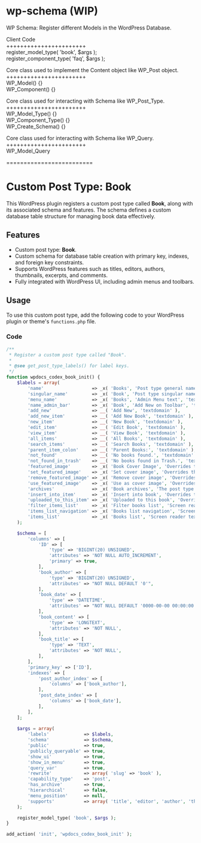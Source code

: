 # wp-schema (WIP)
WP Schema: Register different Models in the WordPress Database. 

Client Code\
+++++++++++++++++++++++\
register_model_type( 'book', $args );\
register_component_type( 'faq', $args );

Core class used to implement the Content object like WP_Post object.\
+++++++++++++++++++++++\
WP_Model() {}\
WP_Component() {}

Core class used for interacting with Schema like WP_Post_Type.\
+++++++++++++++++++++++\
WP_Model_Type() {}\
WP_Component_Type() {}\
WP_Create_Schema() {}

Core class used for interacting with Schema like WP_Query.\
+++++++++++++++++++++++\
WP_Model_Query

=========================
# Custom Post Type: Book

This WordPress plugin registers a custom post type called **Book**, along with its associated schema and features. The schema defines a custom database table structure for managing book data effectively.

## Features

- Custom post type: **Book**.
- Custom schema for database table creation with primary key, indexes, and foreign key constraints.
- Supports WordPress features such as titles, editors, authors, thumbnails, excerpts, and comments.
- Fully integrated with WordPress UI, including admin menus and toolbars.

## Usage

To use this custom post type, add the following code to your WordPress plugin or theme's `functions.php` file.

### Code

```php
/**
 * Register a custom post type called "Book".
 *
 * @see get_post_type_labels() for label keys.
 */
function wpdocs_codex_book_init() {
    $labels = array(
        'name'                  => _x( 'Books', 'Post type general name', 'textdomain' ),
        'singular_name'         => _x( 'Book', 'Post type singular name', 'textdomain' ),
        'menu_name'             => _x( 'Books', 'Admin Menu text', 'textdomain' ),
        'name_admin_bar'        => _x( 'Book', 'Add New on Toolbar', 'textdomain' ),
        'add_new'               => __( 'Add New', 'textdomain' ),
        'add_new_item'          => __( 'Add New Book', 'textdomain' ),
        'new_item'              => __( 'New Book', 'textdomain' ),
        'edit_item'             => __( 'Edit Book', 'textdomain' ),
        'view_item'             => __( 'View Book', 'textdomain' ),
        'all_items'             => __( 'All Books', 'textdomain' ),
        'search_items'          => __( 'Search Books', 'textdomain' ),
        'parent_item_colon'     => __( 'Parent Books:', 'textdomain' ),
        'not_found'             => __( 'No books found.', 'textdomain' ),
        'not_found_in_trash'    => __( 'No books found in Trash.', 'textdomain' ),
        'featured_image'        => _x( 'Book Cover Image', 'Overrides the “Featured Image” phrase', 'textdomain' ),
        'set_featured_image'    => _x( 'Set cover image', 'Overrides the “Set featured image” phrase', 'textdomain' ),
        'remove_featured_image' => _x( 'Remove cover image', 'Overrides the “Remove featured image” phrase', 'textdomain' ),
        'use_featured_image'    => _x( 'Use as cover image', 'Overrides the “Use as featured image” phrase', 'textdomain' ),
        'archives'              => _x( 'Book archives', 'The post type archive label', 'textdomain' ),
        'insert_into_item'      => _x( 'Insert into book', 'Overrides the “Insert into post” phrase', 'textdomain' ),
        'uploaded_to_this_item' => _x( 'Uploaded to this book', 'Overrides the “Uploaded to this post” phrase', 'textdomain' ),
        'filter_items_list'     => _x( 'Filter books list', 'Screen reader text', 'textdomain' ),
        'items_list_navigation' => _x( 'Books list navigation', 'Screen reader text', 'textdomain' ),
        'items_list'            => _x( 'Books list', 'Screen reader text', 'textdomain' ),
    );

    $schema = [
        'columns' => [
            'ID' => [
                'type' => 'BIGINT(20) UNSIGNED',
                'attributes' => 'NOT NULL AUTO_INCREMENT',
                'primary' => true,
            ],
            'book_author' => [
                'type' => 'BIGINT(20) UNSIGNED',
                'attributes' => "NOT NULL DEFAULT '0'",
            ],
            'book_date' => [
                'type' => 'DATETIME',
                'attributes' => "NOT NULL DEFAULT '0000-00-00 00:00:00'",
            ],
            'book_content' => [
                'type' => 'LONGTEXT',
                'attributes' => 'NOT NULL',
            ],
            'book_title' => [
                'type' => 'TEXT',
                'attributes' => 'NOT NULL',
            ],
        ],
        'primary_key' => ['ID'],
        'indexes' => [
            'post_author_index' => [
                'columns' => ['book_author'],
            ],
            'post_date_index' => [
                'columns' => ['book_date'],
            ],
        ],
    ];
    
    $args = array(
        'labels'             => $labels,
        'schema'             => $schema,
        'public'             => true,
        'publicly_queryable' => true,
        'show_ui'            => true,
        'show_in_menu'       => true,
        'query_var'          => true,
        'rewrite'            => array( 'slug' => 'book' ),
        'capability_type'    => 'post',
        'has_archive'        => true,
        'hierarchical'       => false,
        'menu_position'      => null,
        'supports'           => array( 'title', 'editor', 'author', 'thumbnail', 'excerpt', 'comments' ),
    );

    register_model_type( 'book', $args );
}

add_action( 'init', 'wpdocs_codex_book_init' );
